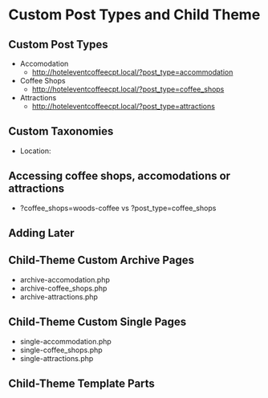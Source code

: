 # Custom Post Types and Child Theme

## Custom Post Types

* Accomodation
  * http://hoteleventcoffeecpt.local/?post_type=accommodation
* Coffee Shops
  * http://hoteleventcoffeecpt.local/?post_type=coffee_shops
* Attractions
  * http://hoteleventcoffeecpt.local/?post_type=attractions

## Custom Taxonomies
* Location: 

## Accessing coffee shops, accomodations or attractions
* ?coffee_shops=woods-coffee vs ?post_type=coffee_shops

## Adding Later

## Child-Theme Custom Archive Pages
 * archive-accomodation.php
 * archive-coffee_shops.php
 * archive-attractions.php

## Child-Theme Custom Single Pages
 * single-accommodation.php
 * single-coffee_shops.php
 * single-attractions.php

## Child-Theme Template Parts
